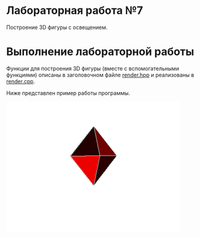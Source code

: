 # Лабораторная работа №7

Построение 3D фигуры с освещением.

# Выполнение лабораторной работы

Функции для построения 3D фигуры (вместе с вспомогательными функциями) описаны в заголовочном файле [render.hpp](include/render.hpp) и реализованы в [render.cpp](src/render.cpp).

Ниже представлен пример работы программы.

![3d-object](images/diamond.gif)
